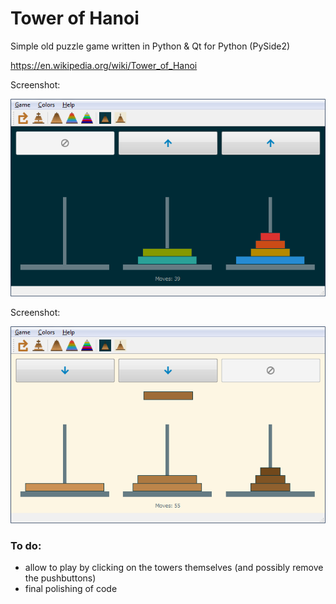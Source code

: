# Tower of Hanoi
Simple old puzzle game written in Python & Qt for Python (PySide2)

https://en.wikipedia.org/wiki/Tower_of_Hanoi

Screenshot:

![Screenshot – dark background, rainbow colors, six disks](screenshots/dark-bg.png)

Screenshot:

![Screenshot – light background, natural colors, seven disks](screenshots/light-bg.png)

### To do:
* allow to play by clicking on the towers themselves (and possibly remove the pushbuttons)
* final polishing of code
